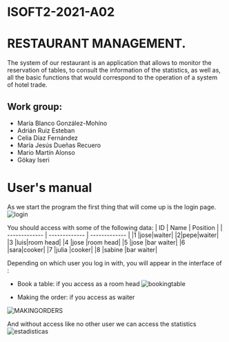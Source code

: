 # ISOFT2-2021-A02 
# RESTAURANT MANAGEMENT.
The system of our restaurant is an application that allows to monitor the reservation of tables, to consult the information of the statistics, as well as, all the basic functions that would correspond to the operation of a system of hotel trade. 

## Work group:
  - María Blanco González-Mohíno
  - Adrián Ruiz Esteban
  - Celia Díaz Fernández
  - María Jesús Dueñas Recuero
  - Mario Martín Alonso
  - Gökay Iseri

# User's manual 

As we start the program the first thing that will come up is the login page.
![login](https://user-images.githubusercontent.com/72667996/102995432-4cd1fe80-4521-11eb-9deb-a527a262a804.png)

You should access with some of the following data: 
| ID | Name | Position |
| ------------- | ------------- | ------------- | 
|1 |jose|waiter|
|2|pepe|waiter|
|3 |luis|room head|
|4 |jose |room head|
|5 |jose |bar waiter|
|6 |sara|cooker|
|7 |julia |cooker|
|8 |sabine |bar waiter|


Depending on which user you log in with, you will appear in the interface of :
 * Book a table: if you access as a room head
 ![bookingtable](https://user-images.githubusercontent.com/72667996/102995954-6cb5f200-4522-11eb-84cc-6ae31852bb82.png)
 
 
 
 * Making  the order: if you access as waiter 
 
 ![MAKINGORDERS](https://user-images.githubusercontent.com/72667996/102996499-8572d780-4523-11eb-9b43-efbf5729e23f.png)

 
 
 

And without access like no other user we can access the statistics
 ![estadisticas](https://user-images.githubusercontent.com/72667996/102995998-85260c80-4522-11eb-8479-013cc3b0c851.png)
 



